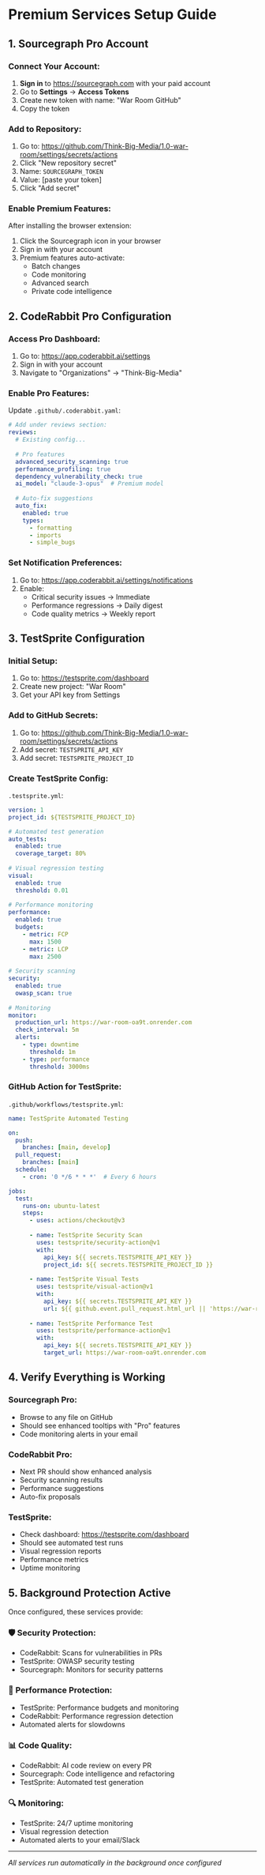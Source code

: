 # Premium Services Setup Guide

## 1. Sourcegraph Pro Account

### Connect Your Account:
1. **Sign in** to https://sourcegraph.com with your paid account
2. Go to **Settings** → **Access Tokens**
3. Create new token with name: "War Room GitHub"
4. Copy the token

### Add to Repository:
1. Go to: https://github.com/Think-Big-Media/1.0-war-room/settings/secrets/actions
2. Click "New repository secret"
3. Name: `SOURCEGRAPH_TOKEN`
4. Value: [paste your token]
5. Click "Add secret"

### Enable Premium Features:
After installing the browser extension:
1. Click the Sourcegraph icon in your browser
2. Sign in with your account
3. Premium features auto-activate:
   - Batch changes
   - Code monitoring
   - Advanced search
   - Private code intelligence

## 2. CodeRabbit Pro Configuration

### Access Pro Dashboard:
1. Go to: https://app.coderabbit.ai/settings
2. Sign in with your account
3. Navigate to "Organizations" → "Think-Big-Media"

### Enable Pro Features:
Update `.github/.coderabbit.yaml`:
```yaml
# Add under reviews section:
reviews:
  # Existing config...
  
  # Pro features
  advanced_security_scanning: true
  performance_profiling: true
  dependency_vulnerability_check: true
  ai_model: "claude-3-opus"  # Premium model
  
  # Auto-fix suggestions
  auto_fix:
    enabled: true
    types:
      - formatting
      - imports
      - simple_bugs
```

### Set Notification Preferences:
1. Go to: https://app.coderabbit.ai/settings/notifications
2. Enable:
   - Critical security issues → Immediate
   - Performance regressions → Daily digest
   - Code quality metrics → Weekly report

## 3. TestSprite Configuration

### Initial Setup:
1. Go to: https://testsprite.com/dashboard
2. Create new project: "War Room"
3. Get your API key from Settings

### Add to GitHub Secrets:
1. Go to: https://github.com/Think-Big-Media/1.0-war-room/settings/secrets/actions
2. Add secret: `TESTSPRITE_API_KEY`
3. Add secret: `TESTSPRITE_PROJECT_ID`

### Create TestSprite Config:
`.testsprite.yml`:
```yaml
version: 1
project_id: ${TESTSPRITE_PROJECT_ID}

# Automated test generation
auto_tests:
  enabled: true
  coverage_target: 80%
  
# Visual regression testing  
visual:
  enabled: true
  threshold: 0.01
  
# Performance monitoring
performance:
  enabled: true
  budgets:
    - metric: FCP
      max: 1500
    - metric: LCP
      max: 2500
      
# Security scanning
security:
  enabled: true
  owasp_scan: true
  
# Monitoring
monitor:
  production_url: https://war-room-oa9t.onrender.com
  check_interval: 5m
  alerts:
    - type: downtime
      threshold: 1m
    - type: performance
      threshold: 3000ms
```

### GitHub Action for TestSprite:
`.github/workflows/testsprite.yml`:
```yaml
name: TestSprite Automated Testing

on:
  push:
    branches: [main, develop]
  pull_request:
    branches: [main]
  schedule:
    - cron: '0 */6 * * *'  # Every 6 hours

jobs:
  test:
    runs-on: ubuntu-latest
    steps:
      - uses: actions/checkout@v3
      
      - name: TestSprite Security Scan
        uses: testsprite/security-action@v1
        with:
          api_key: ${{ secrets.TESTSPRITE_API_KEY }}
          project_id: ${{ secrets.TESTSPRITE_PROJECT_ID }}
          
      - name: TestSprite Visual Tests
        uses: testsprite/visual-action@v1
        with:
          api_key: ${{ secrets.TESTSPRITE_API_KEY }}
          url: ${{ github.event.pull_request.html_url || 'https://war-room-oa9t.onrender.com' }}
          
      - name: TestSprite Performance Test
        uses: testsprite/performance-action@v1
        with:
          api_key: ${{ secrets.TESTSPRITE_API_KEY }}
          target_url: https://war-room-oa9t.onrender.com
```

## 4. Verify Everything is Working

### Sourcegraph Pro:
- Browse to any file on GitHub
- Should see enhanced tooltips with "Pro" features
- Code monitoring alerts in your email

### CodeRabbit Pro:
- Next PR should show enhanced analysis
- Security scanning results
- Performance suggestions
- Auto-fix proposals

### TestSprite:
- Check dashboard: https://testsprite.com/dashboard
- Should see automated test runs
- Visual regression reports
- Performance metrics
- Uptime monitoring

## 5. Background Protection Active

Once configured, these services provide:

### 🛡️ Security Protection:
- CodeRabbit: Scans for vulnerabilities in PRs
- TestSprite: OWASP security testing
- Sourcegraph: Monitors for security patterns

### 🚀 Performance Protection:
- TestSprite: Performance budgets and monitoring
- CodeRabbit: Performance regression detection
- Automated alerts for slowdowns

### 📊 Code Quality:
- CodeRabbit: AI code review on every PR
- Sourcegraph: Code intelligence and refactoring
- TestSprite: Automated test generation

### 🔍 Monitoring:
- TestSprite: 24/7 uptime monitoring
- Visual regression detection
- Automated alerts to your email/Slack

---
*All services run automatically in the background once configured*